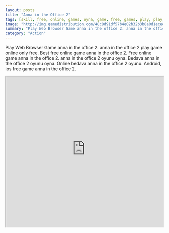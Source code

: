 ```yaml
---
layout: posts
title: "Anna in the Office 2"
tags: [skill, free, online, games, oyna, game, free, games, play, play, games]
image: "http://img.gamedistribution.com/48c8d91df57b4e02b32b3b8a0d1eced3.jpg"
summary: "Play Web Browser Game anna in the office 2. anna in the office 2 play game online only free. Best free online game anna in the office 2. Free online game anna in the office 2. anna in the office 2 oyunu oyna. Bedava anna in the office 2 oyunu oyna. Online bedava anna in the office 2 oyunu. Android, ios free game anna in the office 2."
category: "Action"
---
```


Play Web Browser Game anna in the office 2. anna in the office 2 play game online only free. Best free online game anna in the office 2. Free online game anna in the office 2. anna in the office 2 oyunu oyna. Bedava anna in the office 2 oyunu oyna. Online bedava anna in the office 2 oyunu. Android, ios free game anna in the office 2.

<iframe width="100%" height="480px;" src="http://flash.gamedistribution.com?game=48c8d91df57b4e02b32b3b8a0d1eced3"></iframe>